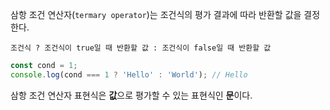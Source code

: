 삼항 조건 연산자(`termary operator`)는 조건식의 평가 결과에 따라 반환할 값을 결정한다.

`조건식 ? 조건식이 true일 때 반환할 값 : 조건식이 false일 때 반환할 값`
```js
const cond = 1;
console.log(cond === 1 ? 'Hello' : 'World'); // Hello
```

삼항 조건 연산자 표현식은 **값**으로 평가할 수 있는 표현식인 **문**이다.